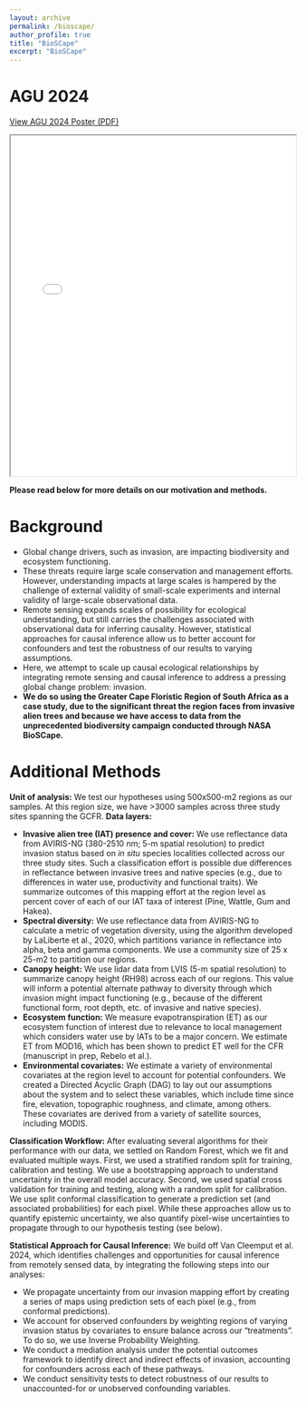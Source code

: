 ```yaml
---
layout: archive
permalink: /bioscape/
author_profile: true
title: "BioSCape"
excerpt: "BioSCape"
---
```

AGU 2024
======

[View AGU 2024 Poster (PDF)](/files/AGU-2024-Poster.pdf)

<iframe src="/files/AGU-2024-Poster.pdf" width="100%" height="600px">
    This browser does not support PDFs. Please <a href="/files/AGU-2024-Poster.pdf">download the PDF</a>.
</iframe>

**Please read below for more details on our motivation and methods.**

Background
======
* Global change drivers, such as invasion, are impacting biodiversity and ecosystem functioning.
* These threats require large scale conservation and management efforts. However, understanding impacts at large scales is hampered by the challenge of external validity of small-scale experiments and internal validity of large-scale observational data.
* Remote sensing expands scales of possibility for ecological understanding, but still carries the challenges associated with observational data for inferring causality. However, statistical approaches for causal inference allow us to better account for confounders and test the robustness of our results to varying assumptions.
* Here, we attempt to scale up causal ecological relationships by integrating remote sensing and causal inference to address a pressing global change problem: invasion.
* **We do so using the Greater Cape Floristic Region of South Africa as a case study, due to the significant threat the region faces from invasive alien trees and because we have access to data from the unprecedented biodiversity campaign conducted through NASA BioSCape.**

Additional Methods
======
**Unit of analysis:** We test our hypotheses using 500x500-m2 regions as our samples. At this region size, we have >3000 samples across three study sites spanning the GCFR.
**Data layers:**
* **Invasive alien tree (IAT) presence and cover:** We use reflectance data from AVIRIS-NG (380-2510 nm; 5-m spatial resolution) to predict invasion status based on *in situ* species localities collected across our three study sites. Such a classification effort is possible due differences in reflectance between invasive trees and native species (e.g., due to differences in water use, productivity and functional traits). We summarize outcomes of this mapping effort at the region level as percent cover of each of our IAT taxa of interest (Pine, Wattle, Gum and Hakea).
* **Spectral diversity:** We use reflectance data from AVIRIS-NG to calculate a metric of vegetation diversity, using the algorithm developed by LaLiberte et al., 2020, which partitions variance in reflectance into alpha, beta and gamma components. We use a community size of 25 x 25-m2 to partition our regions.
* **Canopy height:** We use lidar data from LVIS (5-m spatial resolution) to summarize canopy height (RH98) across each of our regions. This value will inform a potential alternate pathway to diversity through which invasion might impact functioning (e.g., because of the different functional form, root depth, etc. of invasive and native species).
* **Ecosystem function:** We measure evapotranspiration (ET) as our ecosystem function of interest due to relevance to local management which considers water use by IATs to be a major concern. We estimate ET from MOD16, which has been shown to predict ET well for the CFR (manuscript in prep, Rebelo et al.).
* **Environmental covariates:** We estimate a variety of environmental covariates at the region level to account for potential confounders. We created a Directed Acyclic Graph (DAG) to lay out our assumptions about the system and to select these variables, which include time since fire, elevation, topographic roughness, and climate, among others. These covariates are derived from a variety of satellite sources, including MODIS. 

**Classification Workflow:** After evaluating several algorithms for their performance with our data, we settled on Random Forest, which we fit and evaluated multiple ways. First, we used a stratified random split for training, calibration and testing. We use a bootstrapping approach to understand uncertainty in the overall model accuracy. Second, we used spatial cross validation for training and testing, along with a random split for calibration. We use split conformal classification to generate a prediction set (and associated probabilities) for each pixel. While these approaches allow us to quantify epistemic uncertainty, we also quantify pixel-wise uncertainties to propagate through to our hypothesis testing (see below).

**Statistical Approach for Causal Inference:** We build off Van Cleemput et al. 2024, which identifies challenges and opportunities for causal inference from remotely sensed data, by integrating the following steps into our analyses:
* We propagate uncertainty from our invasion mapping effort by creating a series of maps using prediction sets of each pixel (e.g., from conformal predictions).
* We account for observed confounders by weighting regions of varying invasion status by covariates to ensure balance across our “treatments”. To do so, we use Inverse Probability Weighting.
* We conduct a mediation analysis under the potential outcomes framework to identify direct and indirect effects of invasion, accounting for confounders across each of these pathways.
* We conduct sensitivity tests to detect robustness of our results to unaccounted-for or unobserved confounding variables. 


  

